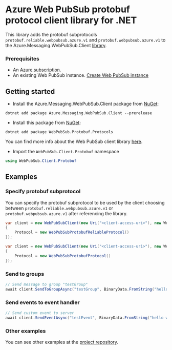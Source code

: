 # Azure Web PubSub protobuf protocol client library for .NET

This library adds the protobuf subprotocols `protobuf.reliable.webpubsub.azure.v1` and `protobuf.webpubsub.azure.v1` to the Azure.Messaging.WebPubSub.Client [library](https://github.com/Azure/azure-sdk-for-net/tree/Azure.Messaging.WebPubSub_1.3.0/sdk/webpubsub/Azure.Messaging.WebPubSub.Client).

### Prerequisites

- An [Azure subscription](https://azure.microsoft.com/free/dotnet/).
- An existing Web PubSub instance. [Create Web PubSub instance](https://learn.microsoft.com/azure/azure-web-pubsub/howto-develop-create-instance)

## Getting started

- Install the Azure.Messaging.WebPubSub.Client package from [NuGet](https://www.nuget.org/): 
```dotnetcli
dotnet add package Azure.Messaging.WebPubSub.Client --prerelease
```
- Install this package from [NuGet](https://www.nuget.org/): 
```dotnetcli
dotnet add package WebPubSub.Protobuf.Protocols
```
You can find more info about the Web PubSub client library [here](https://github.com/Azure/azure-sdk-for-net/tree/Azure.Messaging.WebPubSub_1.3.0/sdk/webpubsub/Azure.Messaging.WebPubSub.Client).  

- Import the `WebPubSub.Client.Protobuf` namespace 
```C#
using WebPubSub.Client.Protobuf
```

## Examples

### Specify protobuf subprotocol

You can specify the protobuf subprotocol to be used by the client choosing between `protobuf.reliable.webpubsub.azure.v1` or `protobuf.webpubsub.azure.v1` after referencing the library.

```C#
var client = new WebPubSubClient(new Uri("<client-access-uri>"), new WebPubSubClientOptions
{
    Protocol = new WebPubSubProtobufReliableProtocol()
});
```

```C# Snippet:WebPubSubClient_JsonProtocol
var client = new WebPubSubClient(new Uri("<client-access-uri>"), new WebPubSubClientOptions
{
    Protocol = new WebPubSubProtobufProtocol()
});
```
### Send to groups
```C# Snippet:WebPubSubClient_SendToGroup
// Send message to group "testGroup"
await client.SendToGroupAsync("testGroup", BinaryData.FromString("hello world"), WebPubSubDataType.Text);
```
### Send events to event handler
```C#
// Send custom event to server
await client.SendEventAsync("testEvent", BinaryData.FromString("hello world"), WebPubSubDataType.Text);
```
### Other examples
You can see other examples at the [project repository](https://github.com/corradocavalli/WebPubSub.Protobuf).
